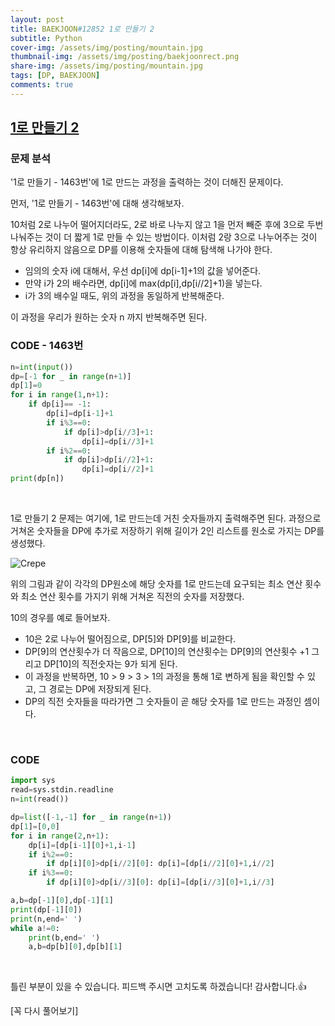 ```yaml
---
layout: post
title: BAEKJOON#12852 1로 만들기 2
subtitle: Python
cover-img: /assets/img/posting/mountain.jpg
thumbnail-img: /assets/img/posting/baekjoonrect.png
share-img: /assets/img/posting/mountain.jpg
tags: [DP, BAEKJOON]
comments: true
---
```


## [1로 만들기 2](https://www.acmicpc.net/problem/12852)

### 문제 분석

'1로 만들기 - 1463번'에 1로 만드는 과정을 출력하는 것이 더해진 문제이다.

먼저, '1로 만들기 - 1463번'에 대해 생각해보자.

10처럼 2로 나누어 떨어지더라도, 2로 바로 나누지 않고 1을 먼저 빼준 후에 3으로 두번 나눠주는 것이 더 짧게 1로 만들 수 있는 방법이다. 이처럼 2랑 3으로 나누어주는 것이 항상 유리하지 않음으로 DP를 이용해 숫자들에 대해 탐색해 나가야 한다.

- 임의의 숫자 i에 대해서, 우선 dp[i]에 dp[i-1]+1의 값을 넣어준다.
- 만약 i가 2의 배수라면, dp[i]에 max(dp[i],dp[i//2]+1)을 넣는다.
- i가 3의 배수일 때도, 위의 과정을 동일하게 반복해준다.

이 과정을 우리가 원하는 숫자 n 까지 반복해주면 된다.

### CODE - 1463번

```python
n=int(input())
dp=[-1 for _ in range(n+1)]
dp[1]=0
for i in range(1,n+1):
    if dp[i]== -1:
        dp[i]=dp[i-1]+1
        if i%3==0:
            if dp[i]>dp[i//3]+1:
                dp[i]=dp[i//3]+1
        if i%2==0:
            if dp[i]>dp[i//2]+1:
                dp[i]=dp[i//2]+1
print(dp[n])
```

<br>

1로 만들기 2 문제는 여기에, 1로 만드는데 거친 숫자들까지 출력해주면 된다.
과정으로 거쳐온 숫자들을 DP에 추가로 저장하기 위해 길이가 2인 리스트를 원소로 가지는 DP를 생성했다.

![Crepe](https://i.imgur.com/m9UHzsx.jpg)

위의 그림과 같이 각각의 DP원소에 해당 숫자를 1로 만드는데 요구되는 최소 연산 횟수와 최소 연산 횟수를 가지기 위해 거쳐온 직전의 숫자를 저장했다.

10의 경우를 예로 들어보자.

- 10은 2로 나누어 떨어짐으로, DP[5]와 DP[9]를 비교한다.
- DP[9]의 연산횟수가 더 작음으로, DP[10]의 연산횟수는 DP[9]의 연산횟수 +1 그리고 DP[10]의 직전숫자는 9가 되게 된다.
- 이 과정을 반복하면, 10 > 9 > 3 > 1의 과정을 통해 1로 변하게 됨을 확인할 수 있고, 그 경로는 DP에 저장되게 된다.
- DP의 직전 숫자들을 따라가면 그 숫자들이 곧 해당 숫자를 1로 만드는 과정인 셈이다.

<br>

### CODE

```python
import sys
read=sys.stdin.readline
n=int(read())

dp=list([-1,-1] for _ in range(n+1))
dp[1]=[0,0]
for i in range(2,n+1):
    dp[i]=[dp[i-1][0]+1,i-1]
    if i%2==0:
        if dp[i][0]>dp[i//2][0]: dp[i]=[dp[i//2][0]+1,i//2]
    if i%3==0:
        if dp[i][0]>dp[i//3][0]: dp[i]=[dp[i//3][0]+1,i//3]

a,b=dp[-1][0],dp[-1][1]
print(dp[-1][0])
print(n,end=' ')
while a!=0:
    print(b,end=' ')
    a,b=dp[b][0],dp[b][1]
```

<br>

틀린 부분이 있을 수 있습니다. 피드백 주시면 고치도록 하겠습니다!
감사합니다.👍

[꼭 다시 풀어보기]
<br>
<br>
